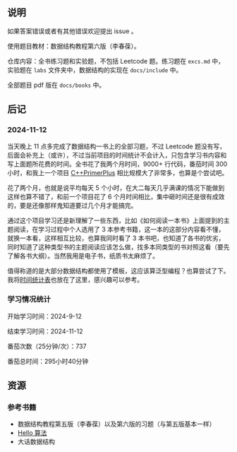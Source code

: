 ## 说明

如果答案错误或者有其他错误欢迎提出 issue 。

使用题目教材：数据结构教程第六版（李春葆）。

仓库内容：全书练习题和实验题，不包括 Leetcode 题。练习题在 `excs.md` 中，实验题在 `labs` 文件夹中，数据结构的实现在 `docs/include` 中。

全部题目 pdf 版在 `docs/books` 中。

## 后记

### 2024-11-12

当天晚上 11 点多完成了数据结构一书上的全部习题，不过 Leetcode 题没有写，后面会补充上（或许），不过当前项目的时间统计不会计入，只包含学习书内容和写上面题所花费的时间。全书花了我两个月时间，9000+ 行代码，番茄时间 300 小时，和我上一个项目 [C++PrimerPlus](https://github.com/AK47are/CppPrimerPlusExercise/tree/main) 相比规模大了非常多，也算是个尝试吧。

花了两个月，也就是说平均每天 5 个小时，在大二每天几乎满课的情况下能做到这样也算不错了，和前一个项目花了 6 个月时间相比，集中砸时间还是很有成效的，要是还像那样鬼知道要过几个月才能搞完。

通过这个项目学习还是新理解了一些东西，比如《如何阅读一本书》上面提到的主题阅读，在学习过程中个人选用了 3 本参考书籍，这一本的这部分内容看不懂，就换一本看，这样相互比较，也算我同时看了 3 本书吧，也知道了各书的优劣，同时知道了这种类型书的主题阅读应该怎么做，找多本同类型的书对照这看（要先了解各书大纲）。当然我用是电子书，纸质书太麻烦了。

值得称道的是大部分数据结构都使用了模板，这应该算泛型编程？也算尝试了下。我将[时间统计表](docs/others/数据结构教程时间花费统计.xlsx)也放在了这里，感兴趣可以参考。

### 学习情况统计

开始学习时间：2024-9-12

结束学习时间：2024-11-12

番茄次数（25分钟/次）：737

番茄总时间：295小时40分钟

## 资源

### 参考书籍

 - 数据结构教程第五版（李春葆）以及第六版的习题（与第五版基本一样）
 - [Hello 算法](https://www.hello-algo.com/)
 - 大话数据结构
